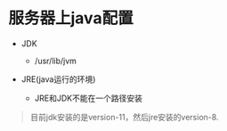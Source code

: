 # 服务器上java配置
- JDK
    - /usr/lib/jvm

- JRE(java运行的环境)
    - JRE和JDK不能在一个路径安装

> 目前jdk安装的是version-11，然后jre安装的version-8.